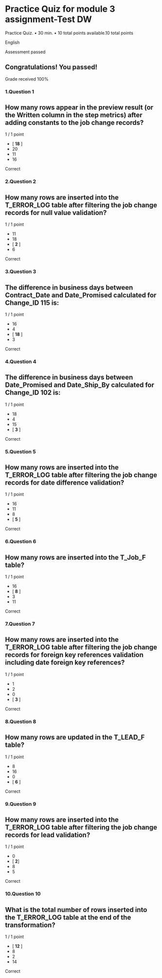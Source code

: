 
Practice Quiz for module 3 assignment-Test DW
=============================================

Practice Quiz. • 30 min. • 10 total points available.10 total points

English

Assessment passed

Congratulations! You passed!
----------------------------

Grade received 100%



### 1.Question 1

## How many rows appear in the preview result (or the Written column in the step metrics) after adding constants to the job change records?

1 / 1 point

* [ **18** ]
* 20
* 11
* 16

Correct

### 2.Question 2

## How many rows are inserted into the T\_ERROR\_LOG table after filtering the job change records for null value validation?

1 / 1 point

* 11
* 18
* [ **2** ]
* 6

Correct

### 3.Question 3

## The difference in business days between Contract\_Date and Date\_Promised calculated for Change_ID 115 is:

1 / 1 point

* 16
* 4
* [ **18** ]
* 3

Correct


### 4.Question 4

## The difference in business days between Date\_Promised and Date\_Ship\_By calculated for Change\_ID 102 is:

1 / 1 point

* 18
* 4
* 15
* [ **3** ]

Correct

### 5.Question 5

## How many rows are inserted into the T\_ERROR\_LOG table after filtering the job change records for date difference validation?

1 / 1 point

* 16
* 11
* 8
* [ **5** ]

Correct

### 6.Question 6

## How many rows are inserted into the T\_Job\_F table?

1 / 1 point

* 16
* [ **8** ]
* 3
* 11

Correct

### 7.Question 7

## How many rows are inserted into the T\_ERROR\_LOG table after filtering the job change records for foreign key references validation including date foreign key references?

1 / 1 point

* 1
* 2
* 0
* [ **3** ]

Correct

### 8.Question 8

## How many rows are updated in the T\_LEAD\_F table?

1 / 1 point

* 8
* 16
* 0
* [ **6** ]

Correct

### 9.Question 9

## How many rows are inserted into the T\_ERROR\_LOG table after filtering the job change records for lead validation?

1 / 1 point

* 0
* [ **2**]
* 8
* 5

Correct

### 10.Question 10

## What is the total number of rows inserted into the T\_ERROR\_LOG table at the end of the transformation?

1 / 1 point

* [ **12** ]
* 8
* 2
* 14

Correct

